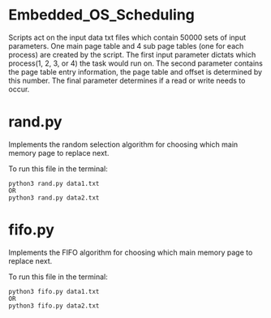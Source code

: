 # Embedded_OS_Scheduling

Scripts act on the input data txt files which contain 50000 sets of input parameters.  One main page table and 4 sub page tables (one for each process) are created by the script. The first input parameter dictats which process(1, 2, 3, or 4) the task would run on.  The second parameter contains the page table entry information, the page table and offset is determined by this number.  The final parameter determines if a read or write needs to occur.

# rand.py

Implements the random selection algorithm for choosing which main memory page to replace next.

To run this file in the terminal:

	python3 rand.py data1.txt
	OR
	python3 rand.py data2.txt


# fifo.py

Implements the FIFO algorithm for choosing which main memory page to replace next.


To run this file in the terminal:

	python3 fifo.py data1.txt
	OR
	python3 fifo.py data2.txt

